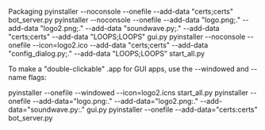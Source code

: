 Packaging
pyinstaller --noconsole --onefile --add-data "certs;certs" bot_server.py 
pyinstaller --noconsole --onefile --add-data "logo.png;." --add-data "logo2.png;." --add-data "soundwave.py;." --add-data "certs;certs" --add-data "LOOPS;LOOPS" gui.py
pyinstaller --noconsole --onefile --icon=logo2.ico --add-data "certs;certs" --add-data "config_dialog.py;." --add-data "LOOPS;LOOPS" start_all.py

To make a "double-clickable" .app for GUI apps, use the --windowed and --name flags:

pyinstaller --onefile --windowed --icon=logo2.icns start_all.py
pyinstaller --onefile --add-data="logo.png:." --add-data="logo2.png:." --add-data="soundwave.py:." gui.py
pyinstaller --onefile --add-data="certs:certs" bot_server.py                  
